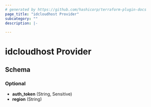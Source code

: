```yaml
---
# generated by https://github.com/hashicorp/terraform-plugin-docs
page_title: "idcloudhost Provider"
subcategory: ""
description: |-
  
---
```


# idcloudhost Provider





<!-- schema generated by tfplugindocs -->
## Schema

### Optional

- **auth_token** (String, Sensitive)
- **region** (String)

